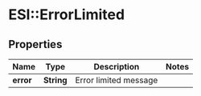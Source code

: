 # ESI::ErrorLimited

## Properties
Name | Type | Description | Notes
------------ | ------------- | ------------- | -------------
**error** | **String** | Error limited message | 


